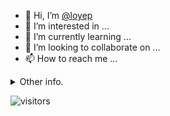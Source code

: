 - 👋 Hi, I’m [@loyep](https://github.com/loyep)
- 👀 I’m interested in ...
- 🌱 I’m currently learning ...
- 💞️ I’m looking to collaborate on ...
- 📫 How to reach me ...

<details>
  <summary>Other info.</summary>
  <br>

<!--START_SECTION:waka-->

```txt
TypeScript       2 hrs 48 mins   █████████████▒░░░░░░░░░░░   53.97 %
Vue.js           41 mins         ███▒░░░░░░░░░░░░░░░░░░░░░   13.25 %
JSON             33 mins         ██▓░░░░░░░░░░░░░░░░░░░░░░   10.76 %
Text             27 mins         ██▒░░░░░░░░░░░░░░░░░░░░░░   08.93 %
YAML             18 mins         █▒░░░░░░░░░░░░░░░░░░░░░░░   05.96 %
```

<!--END_SECTION:waka-->

</details>

![visitors](https://visitor-badge.glitch.me/badge?page_id=loyep.loyep)
